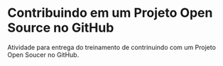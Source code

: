 # Contribuindo em um Projeto Open Source no GitHub

Atividade para entrega do treinamento de contrinuindo com um Projeto Open Soucer no GitHub.